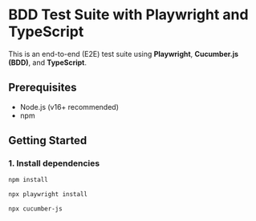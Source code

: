 # BDD Test Suite with Playwright and TypeScript

This is an end-to-end (E2E) test suite using **Playwright**, **Cucumber.js (BDD)**, and **TypeScript**.

## Prerequisites

- Node.js (v16+ recommended)
- npm

## Getting Started

### 1. Install dependencies

```bash
npm install

npx playwright install

npx cucumber-js
